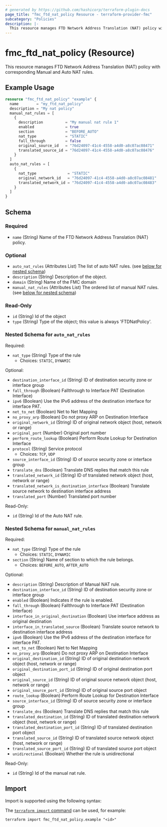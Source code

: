 ```yaml
---
# generated by https://github.com/hashicorp/terraform-plugin-docs
page_title: "fmc_ftd_nat_policy Resource - terraform-provider-fmc"
subcategory: "Policies"
description: |-
  This resource manages FTD Network Address Translation (NAT) policy with corresponding Manual and Auto NAT rules.
---
```


# fmc_ftd_nat_policy (Resource)

This resource manages FTD Network Address Translation (NAT) policy with corresponding Manual and Auto NAT rules.

## Example Usage

```terraform
resource "fmc_ftd_nat_policy" "example" {
  name        = "my_ftd_nat_policy"
  description = "My nat policy"
  manual_nat_rules = [
    {
      description          = "My manual nat rule 1"
      enabled              = true
      section              = "BEFORE_AUTO"
      nat_type             = "STATIC"
      fall_through         = false
      original_source_id   = "76d24097-41c4-4558-a4d0-a8c07ac08471"
      translated_source_id = "76d24097-41c4-4558-a4d0-a8c07ac08476"
    }
  ]
  auto_nat_rules = [
    {
      nat_type              = "STATIC"
      original_network_id   = "76d24097-41c4-4558-a4d0-a8c07ac08481"
      translated_network_id = "76d24097-41c4-4558-a4d0-a8c07ac08483"
    }
  ]
}
```

<!-- schema generated by tfplugindocs -->
## Schema

### Required

- `name` (String) Name of the FTD Network Address Translation (NAT) policy.

### Optional

- `auto_nat_rules` (Attributes List) The list of auto NAT rules. (see [below for nested schema](#nestedatt--auto_nat_rules))
- `description` (String) Description of the object.
- `domain` (String) Name of the FMC domain
- `manual_nat_rules` (Attributes List) The ordered list of manual NAT rules. (see [below for nested schema](#nestedatt--manual_nat_rules))

### Read-Only

- `id` (String) Id of the object
- `type` (String) Type of the object; this value is always 'FTDNatPolicy'.

<a id="nestedatt--auto_nat_rules"></a>
### Nested Schema for `auto_nat_rules`

Required:

- `nat_type` (String) Type of the rule
  - Choices: `STATIC`, `DYNAMIC`

Optional:

- `destination_interface_id` (String) ID of destination security zone or interface group
- `fall_through` (Boolean) Fallthrough to Interface PAT (Destination Interface)
- `ipv6` (Boolean) Use the IPv6 address of the destination interface for interface PAT.
- `net_to_net` (Boolean) Net to Net Mapping
- `no_proxy_arp` (Boolean) Do not proxy ARP on Destination Interface
- `original_network_id` (String) ID of original network object (host, network or range)
- `original_port` (Number) Original port number
- `perform_route_lookup` (Boolean) Perform Route Lookup for Destination Interface
- `protocol` (String) Service protocol
  - Choices: `TCP`, `UDP`
- `source_interface_id` (String) ID of source security zone or interface group
- `translate_dns` (Boolean) Translate DNS replies that match this rule
- `translated_network_id` (String) ID of translated network object (host, network or range)
- `translated_network_is_destination_interface` (Boolean) Translate source network to destination interface address
- `translated_port` (Number) Translated port number

Read-Only:

- `id` (String) Id of the Auto NAT rule.


<a id="nestedatt--manual_nat_rules"></a>
### Nested Schema for `manual_nat_rules`

Required:

- `nat_type` (String) Type of the rule
  - Choices: `STATIC`, `DYNAMIC`
- `section` (String) Name of section to which the rule belongs.
  - Choices: `BEFORE_AUTO`, `AFTER_AUTO`

Optional:

- `description` (String) Description of Manual NAT rule.
- `destination_interface_id` (String) ID of destination security zone or interface group
- `enabled` (Boolean) Indicates if the rule is enabled.
- `fall_through` (Boolean) Fallthrough to Interface PAT (Destination Interface)
- `interface_in_original_destination` (Boolean) Use interface address as original destination
- `interface_in_translated_source` (Boolean) Translate source network to destination interface address
- `ipv6` (Boolean) Use the IPv6 address of the destination interface for interface PAT.
- `net_to_net` (Boolean) Net to Net Mapping
- `no_proxy_arp` (Boolean) Do not proxy ARP on Destination Interface
- `original_destination_id` (String) ID of original destination network object (host, network or range)
- `original_destination_port_id` (String) ID of original destination port object
- `original_source_id` (String) ID of original source network object (host, network or range)
- `original_source_port_id` (String) ID of original source port object
- `route_lookup` (Boolean) Perform Route Lookup for Destination Interface
- `source_interface_id` (String) ID of source security zone or interface group
- `translate_dns` (Boolean) Translate DNS replies that match this rule
- `translated_destination_id` (String) ID of translated destination network object (host, network or range)
- `translated_destination_port_id` (String) ID of translated destination port object
- `translated_source_id` (String) ID of translated source network object (host, network or range)
- `translated_source_port_id` (String) ID of translated source port object
- `unidirectional` (Boolean) Whether the rule is unidirectional

Read-Only:

- `id` (String) Id of the manual nat rule.

## Import

Import is supported using the following syntax:

The [`terraform import` command](https://developer.hashicorp.com/terraform/cli/commands/import) can be used, for example:

```shell
terraform import fmc_ftd_nat_policy.example "<id>"
```

